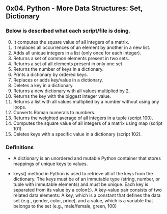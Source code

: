 ## 0x04. Python - More Data Structures: Set, Dictionary


### Below is described what each script/file is doing.

0. It computes the square value of all integers of a matrix.
1. It replaces all occurrences of an element by another in a new list.
2. Adds all unique integers in a list (only once for each integer).
3. Returns a set of common elements present in two sets.
4. Returns a set of all elements present in only one set.
5. Returns the number of keys in a dictionary.
6. Prints a dictionary by ordered keys.
7. Replaces or adds key/value in a dictionary.
8. Deletes a key in a dictionary.
9. Returns a new dictionary with all values multiplied by 2.
10. Returns the key with the biggest integer value.
11. Returns a list with all values multiplied by a number without using any loops.
12. Converts Roman numerals to numbers.
13. Returns the weighted average of all integers in a tuple (script 100).
14. Computes the square value of all integers of a matrix using map (script 101).
15. Deletes keys with a specific value in a dictionary (script 102).


### Definitions

- A dictionary is an unordered and mutable Python container that stores mappings of unique keys to values.

- keys() method in Python is used to retrieve all of the keys from the dictionary. The keys must be of an immutable type (string, number, or tuple with immutable elements) and must be unique. Each key is separated from its value by a colon(:). 
A key-value pair consists of two related data elements: A key, which is a constant that defines the data set (e.g., gender, color, price), and a value, which is a variable that belongs to the set (e.g., male/female, green, 100)
